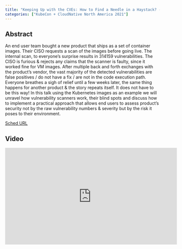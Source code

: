 ```yaml
---
title: "Keeping Up with the CVEs: How to Find a Needle in a Haystack? - Pushkar Joglekar, VMware"
categories: ["KubeCon + CloudNative North America 2021"]
---
```


## Abstract

An end user team bought a new product that ships as a set of container images. Their CISO requests a scan of the images before going live. The internal scan, to everyone’s surprise results in 314159 vulnerabilities. The CISO is furious & rejects any claims that the scanner is faulty, since it worked fine for VM images. After multiple back and forth exchanges with the product’s vendor, the vast majority of the detected vulnerabilities are false positives / do not have a fix / are not in the code execution path. Everyone breathes a sigh of relief until a few weeks later, the same thing happens for another product & the story repeats itself. It does not have to be this way! In this talk using the Kubernetes images as an example we will unravel how vulnerability scanners work, their blind spots and discuss how to implement a practical approach that allows end users to assess product’s security not by the raw vulnerability numbers & severity but by the risk it poses to their environment.

[Sched URL](https://kccncna2021.sched.com/event/580ae5dcf445dd481c58c5a98587175d)

## Video

<iframe width='560' height='315' src='https://www.youtube.com/embed/2cvWmY4xvLU' frameborder='0' allow='accelerometer; autoplay; encrypted-media; gyroscope; picture-in-picture' allowfullscreen></iframe>
